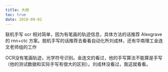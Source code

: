 ```yaml
---
title: 大纲
toc: true
date: 2018-09-02
---
```






联机手写 ocr 相对简单，因为有笔画的轨迹信息，具体方法的话推荐 Alexgrave 的 rnn+ctc 方案。脱机手写的话推荐去看看自动化所刘成林，还有华南理工金连文老师组的工作

OCR没有笔画轨迹，光学符号识别。金连文的看过，他的手写算法不能算是手写（他的测试数据和实际手写有很大的区别）。刘成林没看过，我这就看看。
